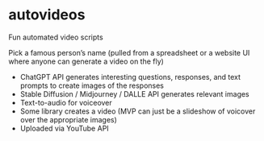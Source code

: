# autovideos
Fun automated video scripts

Pick a famous person’s name (pulled from a spreadsheet or a website UI where anyone can generate a video on the fly)
- ChatGPT API generates interesting questions, responses, and text prompts to create images of the responses
- Stable Diffusion / Midjourney / DALLE API generates relevant images
- Text-to-audio for voiceover
- Some library creates a video (MVP can just be a slideshow of voicover over the appropriate images)
- Uploaded via YouTube API
